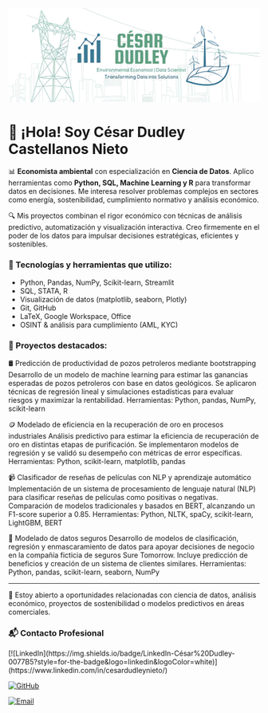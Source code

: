 <p align="center">
  <img src="https://github.com/cesardud/cesardud/blob/main/portada.png?raw=true" alt="César Dudley Castellanos Nieto - Economista Ambiental y Data Scientist" width="800"/>
</p>

# 👋 ¡Hola! Soy César Dudley Castellanos Nieto

📊 **Economista ambiental** con especialización en **Ciencia de Datos**. Aplico herramientas como **Python, SQL, Machine Learning y R** para transformar datos en decisiones. Me interesa resolver problemas complejos en sectores como energía, sostenibilidad, cumplimiento normativo y análisis económico.

🔍 Mis proyectos combinan el rigor económico con técnicas de análisis predictivo, automatización y visualización interactiva. Creo firmemente en el poder de los datos para impulsar decisiones estratégicas, eficientes y sostenibles.

### 🔧 Tecnologías y herramientas que utilizo:
- Python, Pandas, NumPy, Scikit-learn, Streamlit
- SQL, STATA, R
- Visualización de datos (matplotlib, seaborn, Plotly)
- Git, GitHub
- LaTeX, Google Workspace, Office
- OSINT & análisis para cumplimiento (AML, KYC)

### 📁 Proyectos destacados:
🛢️ Predicción de productividad de pozos petroleros mediante bootstrapping
Desarrollo de un modelo de machine learning para estimar las ganancias esperadas de pozos petroleros con base en datos geológicos. Se aplicaron técnicas de regresión lineal y simulaciones estadísticas para evaluar riesgos y maximizar la rentabilidad.
Herramientas: Python, pandas, NumPy, scikit-learn

🪙 Modelado de eficiencia en la recuperación de oro en procesos industriales
Análisis predictivo para estimar la eficiencia de recuperación de oro en distintas etapas de purificación. Se implementaron modelos de regresión y se validó su desempeño con métricas de error específicas.
Herramientas: Python, scikit-learn, matplotlib, pandas

📹 Clasificador de reseñas de películas con NLP y aprendizaje automático
Implementación de un sistema de procesamiento de lenguaje natural (NLP) para clasificar reseñas de películas como positivas o negativas. Comparación de modelos tradicionales y basados en BERT, alcanzando un F1-score superior a 0.85.
Herramientas: Python, NLTK, spaCy, scikit-learn, LightGBM, BERT

🧾 Modelado de datos seguros
Desarrollo de modelos de clasificación, regresión y enmascaramiento de datos para apoyar decisiones de negocio en la compañía ficticia de seguros Sure Tomorrow. Incluye predicción de beneficios y creación de un sistema de clientes similares.
Herramientas: Python, pandas, scikit-learn, seaborn, NumPy

---

💼 Estoy abierto a oportunidades relacionadas con ciencia de datos, análisis económico, proyectos de sostenibilidad o modelos predictivos en áreas comerciales.

### 📬 Contacto Profesional

<p align="left">
[![LinkedIn](https://img.shields.io/badge/LinkedIn-César%20Dudley-0077B5?style=for-the-badge&logo=linkedin&logoColor=white)](https://www.linkedin.com/in/cesardudleynieto/)

[![GitHub](https://img.shields.io/badge/GitHub-cesardud-100000?style=for-the-badge&logo=github&logoColor=white)](https://github.com/cesardud)

[![Email](https://img.shields.io/badge/Email-cesardudleynieto@gmail.com-D14836?style=for-the-badge&logo=gmail&logoColor=white)](mailto:cesardudleynieto@gmail.com)
</p>
